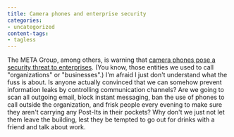 ```yaml
---
title: Camera phones and enterprise security
categories:
- uncategorized
content-tags:
- tagless
---
```


The META Group, among others, is warning that [camera phones pose a security threat to
enterprises][1].  (You know, those entities we used to call "organizations" or "businesses".)  I'm afraid I just don't understand what the fuss is about.  Is anyone actually convinced that we can somehow prevent information leaks by controlling communication channels?  Are we going to scan all outgoing email, block instant messaging, ban the use of phones to call outside the organization, and frisk people every evening to make sure they aren't carrying any Post-Its in their pockets?  Why don't we just not let them leave the building, lest they be tempted to go out for drinks with a friend and talk about work.

   [1]: http://domino.metagroup.com/PressHome.nsf/(webPressRelease)/5E841B770B813DCC85256DF70056A60C?OpenDocument
